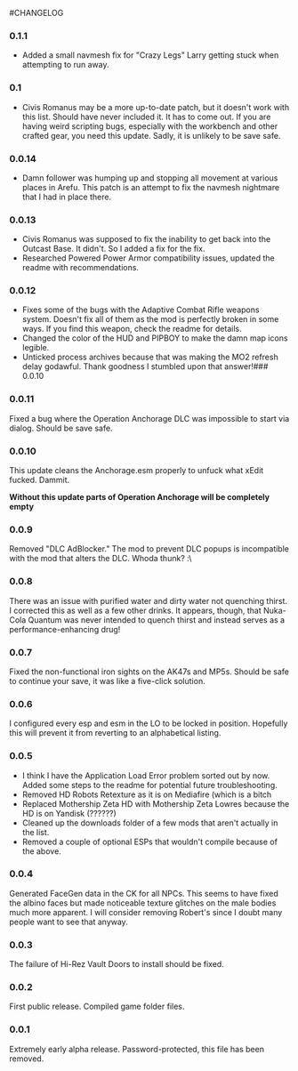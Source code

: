 #CHANGELOG

### 0.1.1

- Added a small navmesh fix for "Crazy Legs" Larry getting stuck when attempting to run away.
  
### 0.1

- Civis Romanus may be a more up-to-date patch, but it doesn't work with this list. Should have never included it. It has to come out. If you are having weird scripting bugs, especially with the workbench and other crafted gear, you need this update. Sadly, it is unlikely to be save safe.

### 0.0.14

- Damn follower was humping up and stopping all movement at various places in Arefu. This patch is an attempt to fix the navmesh nightmare that I had in place there.

### 0.0.13

- Civis Romanus was supposed to fix the inability to get back into the Outcast Base. It didn't. So I added a fix for the fix.
- Researched Powered Power Armor compatibility issues, updated the readme with recommendations.

### 0.0.12

- Fixes some of the bugs with the Adaptive Combat Rifle weapons system. Doesn't fix all of them as the mod is perfectly broken in some ways. If you find this weapon, check the readme for details.
- Changed the color of the HUD and PIPBOY to make the damn map icons legible.
- Unticked process archives because that was making the MO2 refresh delay godawful. Thank goodness I stumbled upon that answer!### 0.0.10

### 0.0.11

Fixed a bug where the Operation Anchorage DLC was impossible to start via dialog. Should be save safe.

### 0.0.10 

This update cleans the Anchorage.esm properly to unfuck what xEdit fucked. Dammit.

**Without this update parts of Operation Anchorage will be completely empty**

### 0.0.9

Removed "DLC AdBlocker." The mod to prevent DLC popups is incompatible with the mod that alters the DLC. Whoda thunk? :\

### 0.0.8

There was an issue with purified water and dirty water not quenching thirst. I corrected this as well as a few other drinks. It appears, though, that Nuka-Cola Quantum was never intended to quench thirst and instead serves as a performance-enhancing drug!

### 0.0.7

Fixed the non-functional iron sights on the AK47s and MP5s. Should be safe to continue your save, it was like a five-click solution.

### 0.0.6

I configured every esp and esm in the LO to be locked in position. Hopefully this will prevent it from reverting to an alphabetical listing.

### 0.0.5

- I think I have the Application Load Error problem sorted out by now. Added some steps to the readme for potential future troubleshooting.
- Removed HD Robots Retexture as it is on Mediafire (which is a bitch
- Replaced Mothership Zeta HD with Mothership Zeta Lowres because the HD is on Yandisk (??????)
- Cleaned up the downloads folder of a few mods that aren't actually in the list.
- Removed a couple of optional ESPs that wouldn't compile because of the above.

### 0.0.4

Generated FaceGen data in the CK for all NPCs. This seems to have fixed the albino faces but made noticeable texture glitches on the male bodies much more apparent. I will consider removing Robert's since I doubt many people want to see that anyway.

### 0.0.3

The failure of Hi-Rez Vault Doors to install should be fixed.

### 0.0.2

First public release. Compiled game folder files.

### 0.0.1

Extremely early alpha release. Password-protected, this file has been removed.